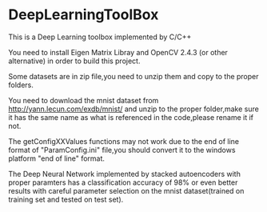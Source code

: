 DeepLearningToolBox
===================
This is a Deep Learning toolbox implemented by C/C++

You need to install Eigen Matrix Libray and OpenCV 2.4.3 (or other alternative) in order to build this project.

Some datasets are in zip file,you need to unzip them and copy to the proper folders.

You need to download the mnist dataset from http://yann.lecun.com/exdb/mnist/ and unzip to the proper folder,make sure it has the same name as what is referenced in the code,please rename it if not.

The getConfigXXValues functions may not work due to the end of line format of "ParamConfig.ini" file,you should convert it to the windows platform "end of line" format.

The Deep Neural Network implemented by stacked autoencoders with proper paramters has a classification accuracy of 98% or even better results with careful parameter selection on the mnist dataset(trained on training set and tested on test set).


